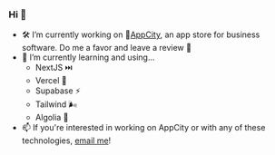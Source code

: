 ### Hi 👋

- 🛠️ I’m currently working on 🌃[AppCity](https://www.appcity.com/), an app store for business software. Do me a favor and leave a review 🙏
- 🌱 I’m currently learning and using...
  - NextJS ⏭️
  - Vercel 🔼
  - Supabase ⚡
  - Tailwind 🌬️
  - Algolia 🔎
- 📫 If you're interested in working on AppCity or with any of these technologies, [email me](mailto:dom.marrone@gmail.com)!


<!--
**dommarr/dommarr** is a ✨ _special_ ✨ repository because its `README.md` (this file) appears on your GitHub profile.

Here are some ideas to get you started:

- 🔭 I’m currently working on ...
- 🌱 I’m currently learning ...
- 👯 I’m looking to collaborate on ...
- 🤔 I’m looking for help with ...
- 💬 Ask me about ...
-  How to reach me: ...
- 😄 Pronouns: ...
- ⚡ Fun fact: ...
-->
